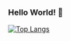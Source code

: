 ### Hello World! 👋

[![Top Langs](https://github-readme-stats.vercel.app/api/top-langs/?username=alefsilvaf)](https://github.com/alefsilvaf/github-readme-stats)



